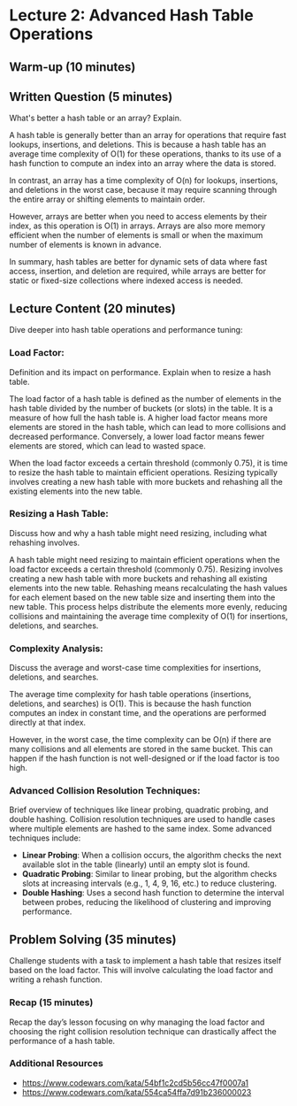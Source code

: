 # Lecture 2: Advanced Hash Table Operations

## Warm-up (10 minutes)

## Written Question (5 minutes)

What's better a hash table or an array? Explain.

A hash table is generally better than an array for operations that require fast lookups, insertions, and deletions. This is because a hash table has an average time complexity of O(1) for these operations, thanks to its use of a hash function to compute an index into an array where the data is stored.

In contrast, an array has a time complexity of O(n) for lookups, insertions, and deletions in the worst case, because it may require scanning through the entire array or shifting elements to maintain order.

However, arrays are better when you need to access elements by their index, as this operation is O(1) in arrays. Arrays are also more memory efficient when the number of elements is small or when the maximum number of elements is known in advance.

In summary, hash tables are better for dynamic sets of data where fast access, insertion, and deletion are required, while arrays are better for static or fixed-size collections where indexed access is needed.

## Lecture Content (20 minutes)

Dive deeper into hash table operations and performance tuning:

### Load Factor:

Definition and its impact on performance. Explain when to resize a hash table.


The load factor of a hash table is defined as the number of elements in the hash table divided by the number of buckets (or slots) in the table. It is a measure of how full the hash table is. A higher load factor means more elements are stored in the hash table, which can lead to more collisions and decreased performance. Conversely, a lower load factor means fewer elements are stored, which can lead to wasted space.

When the load factor exceeds a certain threshold (commonly 0.75), it is time to resize the hash table to maintain efficient operations. Resizing typically involves creating a new hash table with more buckets and rehashing all the existing elements into the new table.


### Resizing a Hash Table:

Discuss how and why a hash table might need resizing, including what rehashing involves.

A hash table might need resizing to maintain efficient operations when the load factor exceeds a certain threshold (commonly 0.75). Resizing involves creating a new hash table with more buckets and rehashing all existing elements into the new table. Rehashing means recalculating the hash values for each element based on the new table size and inserting them into the new table. This process helps distribute the elements more evenly, reducing collisions and maintaining the average time complexity of O(1) for insertions, deletions, and searches.

### Complexity Analysis:

Discuss the average and worst-case time complexities for insertions, deletions, and searches.


The average time complexity for hash table operations (insertions, deletions, and searches) is O(1). This is because the hash function computes an index in constant time, and the operations are performed directly at that index.

However, in the worst case, the time complexity can be O(n) if there are many collisions and all elements are stored in the same bucket. This can happen if the hash function is not well-designed or if the load factor is too high.

### Advanced Collision Resolution Techniques:

Brief overview of techniques like linear probing, quadratic probing, and double hashing.
Collision resolution techniques are used to handle cases where multiple elements are hashed to the same index. Some advanced techniques include:

- **Linear Probing**: When a collision occurs, the algorithm checks the next available slot in the table (linearly) until an empty slot is found.
- **Quadratic Probing**: Similar to linear probing, but the algorithm checks slots at increasing intervals (e.g., 1, 4, 9, 16, etc.) to reduce clustering.
- **Double Hashing**: Uses a second hash function to determine the interval between probes, reducing the likelihood of clustering and improving performance.

## Problem Solving (35 minutes)

Challenge students with a task to implement a hash table that resizes itself based on the load factor. This will involve calculating the load factor and writing a rehash function.

### Recap (15 minutes)

Recap the day’s lesson focusing on why managing the load factor and choosing the right collision resolution technique can drastically affect the performance of a hash table.

### Additional Resources

- https://www.codewars.com/kata/54bf1c2cd5b56cc47f0007a1
- https://www.codewars.com/kata/554ca54ffa7d91b236000023
